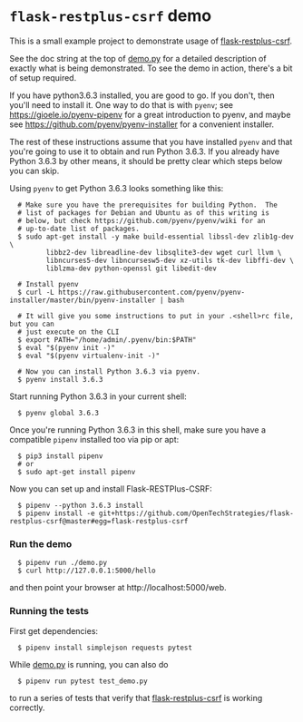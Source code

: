 # `flask-restplus-csrf` demo

This is a small example project to demonstrate usage of
 [flask-restplus-csrf](https://github.com/OpenTechStrategies/flask-restplus-csrf).

See the doc string at the top of [demo.py](demo.py) for a detailed
description of exactly what is being demonstrated.  To see the demo in
action, there's a bit of setup required.

If you have python3.6.3 installed, you are good to go.  If you don't,
then you'll need to install it.  One way to do that is with `pyenv`; see
https://gioele.io/pyenv-pipenv for a great introduction to pyenv, and
maybe see https://github.com/pyenv/pyenv-installer for a convenient
installer.

The rest of these instructions assume that you have installed `pyenv`
and that you're going to use it to obtain and run Python 3.6.3.  If
you already have Python 3.6.3 by other means, it should be pretty
clear which steps below you can skip.

Using `pyenv` to get Python 3.6.3 looks something like this:

```
  # Make sure you have the prerequisites for building Python.  The
  # list of packages for Debian and Ubuntu as of this writing is
  # below, but check https://github.com/pyenv/pyenv/wiki for an
  # up-to-date list of packages.
  $ sudo apt-get install -y make build-essential libssl-dev zlib1g-dev \
         libbz2-dev libreadline-dev libsqlite3-dev wget curl llvm \
         libncurses5-dev libncursesw5-dev xz-utils tk-dev libffi-dev \
         liblzma-dev python-openssl git libedit-dev

  # Install pyenv
  $ curl -L https://raw.githubusercontent.com/pyenv/pyenv-installer/master/bin/pyenv-installer | bash

  # It will give you some instructions to put in your .<shell>rc file, but you can
  # just execute on the CLI
  $ export PATH="/home/admin/.pyenv/bin:$PATH"
  $ eval "$(pyenv init -)"
  $ eval "$(pyenv virtualenv-init -)"

  # Now you can install Python 3.6.3 via pyenv.
  $ pyenv install 3.6.3
```

Start running Python 3.6.3 in your current shell:

```
  $ pyenv global 3.6.3
```

Once you're running Python 3.6.3 in this shell, make sure you have a
compatible `pipenv` installed too via pip or apt:

```
  $ pip3 install pipenv
  # or
  $ sudo apt-get install pipenv
```

Now you can set up and install Flask-RESTPlus-CSRF:

```
  $ pipenv --python 3.6.3 install
  $ pipenv install -e git+https://github.com/OpenTechStrategies/flask-restplus-csrf@master#egg=flask-restplus-csrf
```

### Run the demo


```
  $ pipenv run ./demo.py
  $ curl http://127.0.0.1:5000/hello
```

and then point your browser at http://localhost:5000/web.

### Running the tests


First get dependencies:

```
  $ pipenv install simplejson requests pytest
```

While [demo.py](demo.py) is running, you can also do

```
  $ pipenv run pytest test_demo.py
```

to run a series of tests that verify that
[flask-restplus-csrf](https://github.com/OpenTechStrategies/flask-restplus-csrf)
is working correctly.
